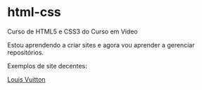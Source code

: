 # html-css
 Curso de HTML5 e CSS3 do Curso em Video

Estou aprendendo a criar sites e agora vou aprender a gerenciar repositórios.

Exemplos de site decentes:

<a target="_blank" href="https://thigadasilva.github.io/html-css/desafios/tempo/">Louis Vuitton</a>